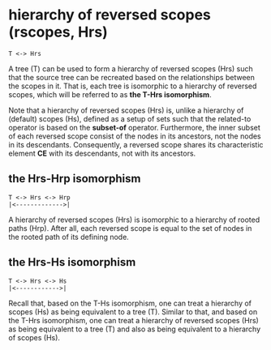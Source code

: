 
# hierarchy of reversed scopes (rscopes, Hrs)

```
T <-> Hrs
```

A tree (T) can be used to form a hierarchy of reversed scopes (Hrs) such that
the source tree can be recreated based on the relationships between the scopes
in it. That is, each tree is isomorphic to a hierarchy of reversed scopes,
which will be referred to as **the T-Hrs isomorphism**.

Note that a hierarchy of reversed scopes (Hrs) is, unlike a hierarchy of
(default) scopes (Hs), defined as a setup of sets such that the related-to
operator is based on the **subset-of** operator. Furthermore, the inner subset
of each reversed scope consist of the nodes in its ancestors, not the nodes
in its descendants. Consequently, a reversed scope shares its characteristic
element **CE** with its descendants, not with its ancestors.

## the Hrs-Hrp isomorphism

```
T <-> Hrs <-> Hrp
|<------------->|
```

A hierarchy of reversed scopes (Hrs) is isomorphic to a hierarchy of rooted
paths (Hrp). After all, each reversed scope is equal to the set of nodes in
the rooted path of its defining node.

## the Hrs-Hs isomorphism

```
T <-> Hrs <-> Hs
|<------------>|
```

Recall that, based on the T-Hs isomorphism, one can treat a hierarchy of
scopes (Hs) as being equivalent to a tree (T). Similar to that, and based on
the T-Hrs isomorphism, one can treat a hierarchy of reversed scopes (Hrs) as
being equivalent to a tree (T) and also as being equivalent to a hierarchy
of scopes (Hs).
